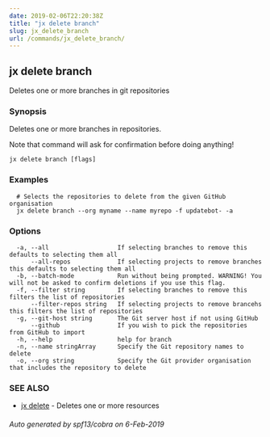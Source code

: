 ```yaml
---
date: 2019-02-06T22:20:38Z
title: "jx delete branch"
slug: jx_delete_branch
url: /commands/jx_delete_branch/
---
```

## jx delete branch

Deletes one or more branches in git repositories

### Synopsis

Deletes one or more branches in repositories. 

Note that command will ask for confirmation before doing anything!

```
jx delete branch [flags]
```

### Examples

```
  # Selects the repositories to delete from the given GitHub organisation
  jx delete branch --org myname --name myrepo -f updatebot- -a
```

### Options

```
  -a, --all                   If selecting branches to remove this defaults to selecting them all
      --all-repos             If selecting projects to remove branches this defaults to selecting them all
  -b, --batch-mode            Run without being prompted. WARNING! You will not be asked to confirm deletions if you use this flag.
  -f, --filter string         If selecting branches to remove this filters the list of repositories
      --filter-repos string   If selecting projects to remove brancehs this filters the list of repositories
  -g, --git-host string       The Git server host if not using GitHub
      --github                If you wish to pick the repositories from GitHub to import
  -h, --help                  help for branch
  -n, --name stringArray      Specify the Git repository names to delete
  -o, --org string            Specify the Git provider organisation that includes the repository to delete
```

### SEE ALSO

* [jx delete](/commands/jx_delete/)	 - Deletes one or more resources

###### Auto generated by spf13/cobra on 6-Feb-2019
